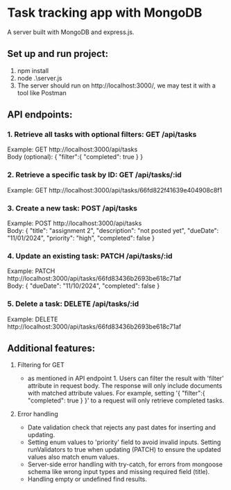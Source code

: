 # Task tracking app with MongoDB
A server built with MongoDB and express.js.
## Set up and run project:
1. npm install
2. node .\server.js
3. The server should run on http://localhost:3000/, we may test it with a tool like Postman

## API endpoints:
### 1. Retrieve all tasks with optional filters: GET /api/tasks
Example: GET http://localhost:3000/api/tasks \
Body (optional):
{
    "filter":{
        "completed": true
    }
}

### 2. Retrieve a specific task by ID: GET /api/tasks/:id
Example: GET http://localhost:3000/api/tasks/66fd822f41639e404908c8f1

### 3. Create a new task: POST /api/tasks
Example: POST http://localhost:3000/api/tasks \
Body: 
{
    "title": "assignment 2",
    "description": "not posted yet",
    "dueDate": "11/01/2024",
    "priority": "high",
    "completed": false
}

### 4. Update an existing task: PATCH /api/tasks/:id
Example: PATCH http://localhost:3000/api/tasks/66fd83436b2693be618c71af \
Body: 
{
    "dueDate": "11/10/2024",
    "completed": false
}

### 5. Delete a task: DELETE /api/tasks/:id
Example: DELETE http://localhost:3000/api/tasks/66fd83436b2693be618c71af

## Additional features:

1. Filtering for GET
    - as mentioned in API endpoint 1. Users can filter the result with 'filter' attribute in request body. The response will only include documents with matched attribute values. For example, setting '{ "filter":{ "completed": true } }' to a request will only retrieve completed tasks.

2. Error handling
    - Date validation check that rejects any past dates for inserting and updating.
    - Setting enum values to 'priority' field to avoid invalid inputs. Setting runValidators to true when updating (PATCH) to ensure the updated values also match enum values.
    - Server-side error handling with try-catch, for errors from mongoose schema like wrong input types and missing required field (title).
    - Handling empty or undefined find results.
